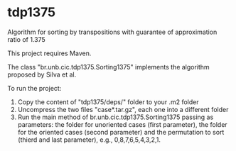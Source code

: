 # tdp1375
Algorithm for sorting by transpositions with guarantee of approximation ratio of 1.375

This project requires Maven.

The class "br.unb.cic.tdp1375.Sorting1375" implements the algorithm proposed by Silva et al.

To run the project:

1. Copy the content of "tdp1375/deps/" folder to your .m2 folder
2. Uncompress the two files "case*.tar.gz", each one into a different folder
3. Run the main method of br.unb.cic.tdp1375.Sorting1375 passing as parameters: the folder for unoriented cases (first parameter), the folder for the oriented cases (second parameter) and the permutation to sort (thierd and last parameter), e.g., 0,8,7,6,5,4,3,2,1.
